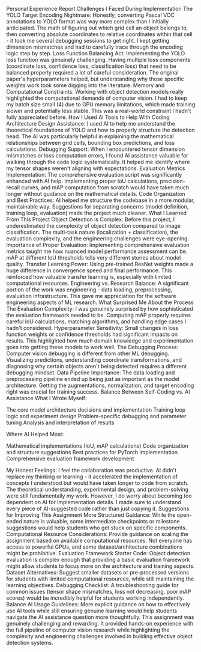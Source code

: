 Personal Experience Report
Challenges I Faced During Implementation
The YOLO Target Encoding Nightmare:
Honestly, converting Pascal VOC annotations to YOLO format was way more complex than I initially anticipated. The math of figuring out which grid cell an object belongs to, then converting absolute coordinates to relative coordinates within that cell - it took me several debugging sessions to get right. I kept getting dimension mismatches and had to carefully trace through the encoding logic step by step.
Loss Function Balancing Act:
Implementing the YOLO loss function was genuinely challenging. Having multiple loss components (coordinate loss, confidence loss, classification loss) that need to be balanced properly required a lot of careful consideration. The original paper's hyperparameters helped, but understanding why those specific weights work took some digging into the literature.
Memory and Computational Constraints:
Working with object detection models really highlighted the computational demands of computer vision. I had to keep my batch size small (4) due to GPU memory limitations, which made training slower and potentially less stable. This was a real-world constraint I hadn't fully appreciated before.
How I Used AI Tools to Help With Coding
Architecture Design Assistance:
I used AI to help me understand the theoretical foundations of YOLO and how to properly structure the detection head. The AI was particularly helpful in explaining the mathematical relationships between grid cells, bounding box predictions, and loss calculations.
Debugging Support:
When I encountered tensor dimension mismatches or loss computation errors, I found AI assistance valuable for walking through the code logic systematically. It helped me identify where my tensor shapes weren't aligning with expectations.
Evaluation Metrics Implementation:
The comprehensive evaluation script was significantly enhanced with AI help. Implementing proper IoU calculations, precision-recall curves, and mAP computation from scratch would have taken much longer without guidance on the mathematical details.
Code Organization and Best Practices:
AI helped me structure the codebase in a more modular, maintainable way. Suggestions for separating concerns (model definition, training loop, evaluation) made the project much cleaner.
What I Learned From This Project
Object Detection is Complex:
Before this project, I underestimated the complexity of object detection compared to image classification. The multi-task nature (localization + classification), the evaluation complexity, and the engineering challenges were eye-opening.
Importance of Proper Evaluation:
Implementing comprehensive evaluation metrics taught me how nuanced model performance assessment can be. mAP at different IoU thresholds tells very different stories about model quality.
Transfer Learning Power:
Using pre-trained ResNet weights made a huge difference in convergence speed and final performance. This reinforced how valuable transfer learning is, especially with limited computational resources.
Engineering vs. Research Balance:
A significant portion of the work was engineering - data loading, preprocessing, evaluation infrastructure. This gave me appreciation for the software engineering aspects of ML research.
What Surprised Me About the Process
The Evaluation Complexity:
I was genuinely surprised by how sophisticated the evaluation framework needed to be. Computing mAP properly requires careful IoU calculations, matching algorithms, and handling edge cases I hadn't considered.
Hyperparameter Sensitivity:
Small changes in loss function weights or confidence thresholds had significant impacts on results. This highlighted how much domain knowledge and experimentation goes into getting these models to work well.
The Debugging Process:
Computer vision debugging is different from other ML debugging. Visualizing predictions, understanding coordinate transformations, and diagnosing why certain objects aren't being detected requires a different debugging mindset.
Data Pipeline Importance:
The data loading and preprocessing pipeline ended up being just as important as the model architecture. Getting the augmentations, normalization, and target encoding right was crucial for training success.
Balance Between Self-Coding vs. AI Assistance
What I Wrote Myself:

The core model architecture decisions and implementation
Training loop logic and experiment design
Problem-specific debugging and parameter tuning
Analysis and interpretation of results

Where AI Helped Most:

Mathematical implementations (IoU, mAP calculations)
Code organization and structure suggestions
Best practices for PyTorch implementation
Comprehensive evaluation framework development

My Honest Feelings:
I feel the collaboration was productive. AI didn't replace my thinking or learning - it accelerated the implementation of concepts I understood but would have taken longer to code from scratch. The theoretical understanding, experimental design, and problem-solving were still fundamentally my work.
However, I do worry about becoming too dependent on AI for implementation details. I made sure to understand every piece of AI-suggested code rather than just copying it.
Suggestions for Improving This Assignment
More Structured Guidance:
While the open-ended nature is valuable, some intermediate checkpoints or milestone suggestions would help students who get stuck on specific components.
Computational Resource Considerations:
Provide guidance on scaling the assignment based on available computational resources. Not everyone has access to powerful GPUs, and some dataset/architecture combinations might be prohibitive.
Evaluation Framework Starter Code:
Object detection evaluation is complex enough that providing a basic evaluation framework might allow students to focus more on the architecture and training aspects.
Dataset Alternatives:
Suggest smaller datasets or pre-processed versions for students with limited computational resources, while still maintaining the learning objectives.
Debugging Checklist:
A troubleshooting guide for common issues (tensor shape mismatches, loss not decreasing, poor mAP scores) would be incredibly helpful for students working independently.
Balance AI Usage Guidelines:
More explicit guidance on how to effectively use AI tools while still ensuring genuine learning would help students navigate the AI assistance question more thoughtfully.
This assignment was genuinely challenging and rewarding. It provided hands-on experience with the full pipeline of computer vision research while highlighting the complexity and engineering challenges involved in building effective object detection systems.
